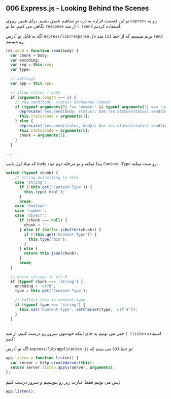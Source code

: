 ## 006 Express.js - Looking Behind the Scenes
تو این قسمت قراره یه ذره تو مفاهیم عمیق بشیم. برای همین ریپوی `express` رو یه نگاهی می کنیم. ما تو `response` از متد `( )send` استفاده کردیم.

اگه به فایل تو آدرس `express/lib/response.js` بریم میبینیم که از خط `111` متد `send` رو میبینیم:
```js
res.send = function send(body) {
  var chunk = body;
  var encoding;
  var req = this.req;
  var type;

  // settings
  var app = this.app;

  // allow status / body
  if (arguments.length === 2) {
    // res.send(body, status) backwards compat
    if (typeof arguments[0] !== 'number' && typeof arguments[1] === 'number') {
      deprecate('res.send(body, status): Use res.status(status).send(body) instead');
      this.statusCode = arguments[1];
    } else {
      deprecate('res.send(status, body): Use res.status(status).send(body) instead');
      this.statusCode = arguments[0];
      chunk = arguments[1];
    }
  }

...
```
که میاد اول تایپ `body` پیدا میکنه و تو مرحله دوم میاد `Content-Type` رو ست میکنه.
```js
switch (typeof chunk) {
    // string defaulting to html
    case 'string':
      if (!this.get('Content-Type')) {
        this.type('html');
      }
      break;
    case 'boolean':
    case 'number':
    case 'object':
      if (chunk === null) {
        chunk = '';
      } else if (Buffer.isBuffer(chunk)) {
        if (!this.get('Content-Type')) {
          this.type('bin');
        }
      } else {
        return this.json(chunk);
      }
      break;
  }

  // write strings in utf-8
  if (typeof chunk === 'string') {
    encoding = 'utf8';
    type = this.get('Content-Type');

    // reflect this in content-type
    if (typeof type === 'string') {
      this.set('Content-Type', setCharset(type, 'utf-8'));
    }
  }
...
```
حتی می تونیم به جای اینکه خودمون سرور رو درست کنیم، از متد `( )listen` استفاده کنیم:

اگه تو آدرس `express/lib/application.js` تو خط `633` می بینیم که:
```js
app.listen = function listen() {
  var server = http.createServer(this);
  return server.listen.apply(server, arguments);
};
```
پس می تونیم فقط عبارت زیر رو بنویسیم و سرور درست کنیم:
```js
app.listen();
```
